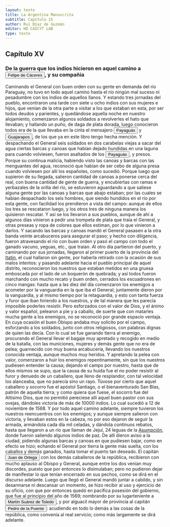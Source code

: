 ```yaml
---
layout: texto
title: La Argentina Manuscrita
subtitle: Capítulo 15
author: Rui Díaz de Guzmán
editor: HD CAICYT LAB
type: texto
---
```


## Capítulo XV
### De la guerra que los indios hicieron en aquel camino a <button class="balloon" data-balloon-pos="up" data-balloon-length="large" data-balloon="Conqueror,Explorer,colonizer">Felipe de Cáceres</button>, y su compañía


Caminando el General con buen orden con su gente en demanda del río Paraguay, no tuvo en todo aquel camino hasta el río ningún mal suceso ni pesadumbre con los indios de aquellos llanos. Y estando tres jornadas del pueblo, encontraron una tarde con siete u ocho indios con sus mujeres e hijos, que venían de la otra parte a visitar a los que estaban en esta, por ser todos deudos y parientes, y quedándose aquella noche en nuestro alojamiento, comenzaron algunos soldados a revolverles el hato que llevaban; y hallando un puño, de daga de plata dorada, luego conocieron todos era de la que llevaba en la cinta el mensajero <button class="balloon" data-balloon-pos="up" data-balloon-length="large" data-balloon="tribe">Payaguás</button> y <button class="balloon" data-balloon-pos="up" data-balloon-length="large" data-balloon="tribe,native people">Guajarapos</button>, de los que ya en este libro tengo hecha mención. Y despachando el General seis soldados en dos carabelas viejas a sacar del agua ciertas barcas y canoas que habían dejado hundidas en una laguna para cuando volviesen, fueron asaltados de los <button class="balloon" data-balloon-pos="up" data-balloon-length="large" data-balloon="tribe">Payaguás</button>, y presos. Porque su continua malicia, habiendo visto las canoas y barcas con las menguantes del agua, reconoció que habían de ser cebo de alguna presa cuando volviesen por allí los españoles, como sucedió. Porque luego que supieron de su llegada, salieron cantidad de canoas a ponerse cerca del real, con buena cantidad de gente de guerra, y encubiertas con ramas e yerbazales de la orilla del río, se estuvieron aguardando a que saliese alguna gente por las canoas y barcas que abajo estaban; por las cuales se habían despachado los seis hombres, que siendo hundidos en el río por esta gente, con facilidad los prendieron a vista del campo: aunque de ellos los tres se rescataron luego, y los otros tres de ninguna manera los quisieron rescatar. Y así se los llevaron a sus pueblos, aunque de ahí a algunos días vinieron a pedir una trompeta de plata que traía el General, y otras preseas y ropa de colores que ellos estiman, por lo que vinieron a darlos. Y sacando las barcas y canoas mandó el General pasasen a la otra banda veinte arcabuceros para asegurar el paso; y hecho con diligencia, fueron atravesando el río con buen orden y pasó el campo con todo el ganado vacuno, yeguas, etc., que traían. Al otro día partieron del puerto, y caminando por sus jornadas, llegaron al primer puerto de la provincia del <a href="https://recogito.pelagios.org/document/wzqxhk0h3vpikm/part/1/edit#45715c44-6e27-4841-9faf-68e2d197be92" target="_blank">Itatin</a>, el cual hallaron sin gente, por haberla retirado con la ocasión de sus malos intentos: y pasando adelante hacia el pueblo principal de aquel distrito, reconocieron los nuestros que estaban metidos en una gruesa emboscada por el lado de un boquerón de quebrada; y así todos fueron marchando con mucho recato y buen orden, cerrados los escuadrones en cinco mangas: hasta que a las diez del día comenzaron los enemigos a acometer por la vanguardia en la que iba el General; juntamente dieron por la vanguardia, y al mismo tiempo por la retaguardia, y esto con tanta fuerza y furor que iban hiriendo a los nuestros, y de tal manera que les parecía imposible poderles resistir. Pero esforzados con el valor de Dios, y el ánimo y valor español, pelearon a pie y a caballo, de suerte que con matarles mucha gente a los enemigos, no se reconoció por grande espacio ventaja. En cuya ocasión el buen Obispo andaba muy solícito por el campo, esforzando a los soldados, junto con otros religiosos, con palabras dignas de quien las decía. Con lo cual se fue ganando tierra al enemigo, procurando el General llevar el bagaje muy apretado y recogido en medio de la batalla, con las municiones, mujeres y demás gente que no era de pelea; guarnecido con muy buena arcabucería, llevando los nuestros conocida ventaja, aunque muchos muy heridos. Y apretando la pelea con valor, comenzaron a huir los enemigos repentinamente, sin que los nuestros pudiesen entender la causa; dejando el campo por nuestro, hasta que de ellos mismos se supo, que la causa de su huida fue el no poder resistir al furor y denuedo de un caballero, que lleno de resplandor, con tal velocidad los alanceaba, que no parecía sino un rayo. Túvose por cierto que aquel caballero y socorro fue el apóstol Santiago, o el bienaventurado San Blas, patrón de aquella tierra; y como quiera que fuese, el socorro fue del Altísimo Dios, que no permitió pereciese allí aquel buen pastor con sus ovejas, dándoles victoria de más de 10000 indios. Lo cual sucedió a 12 de noviembre de 1568. Y por todo aquel camino adelante, siempre tuvieron los nuestros reencuentros con los enemigos; y aunque siempre salieron con victoria, y llevaban estos en la cabeza, no por eso dejaron de seguir la armada, armándola cada día mil celadas, y dándola continuos rebatos, hasta que llegaron a un río que llaman de Jejuí, 24 leguas de la <a href="https://recogito.pelagios.org/document/wzqxhk0h3vpikm/part/1/edit#64fce548-bb13-47d1-91f6-447186b24f96" target="_blank">Asumpción</a>, donde fueron saliendo algunos indios de paz. De allí dieron aviso a la ciudad, pidiendo algunas barcas y canoas en que pudiesen bajar, como en efecto se hizo; echando el General por tierra la gente más suelta, con los caballos y demás ganados, hasta tomar el puerto tan deseado. El capitán <button class="balloon" data-balloon-pos="up" data-balloon-length="large" data-balloon="person">Juan de Ortega</button> con los demás caballeros de la república, recibieron con mucho aplauso al Obispo y General, aunque entre los dos venían muy discordes, puesto que por entonces lo disimulaban; pero no pudieron dejar de manifestar lo que tenían encerrado en sus pechos, como se dirá en el discurso adelante. Luego que llegó el General mandó juntar a cabildo, y sin desarmarse ni descansar un momento, se hizo recibir al uso y ejercicio de su oficio, con que por entonces quedó en pacifica posesión del gobierno, que fue al principio del año de 1569; nombrando por su lugarteniente a <button class="balloon" data-balloon-pos="up" data-balloon-length="large" data-balloon="person">Martín Suárez de Toledo</button>, y por alguacil mayor de provincia al capitán <button class="balloon" data-balloon-pos="up" data-balloon-length="large" data-balloon="person">Pedro de la Puente</button>: acudiendo en todo lo demás a las cosas de la república, como convenía al real servicio; como más largamente se dirá adelante.